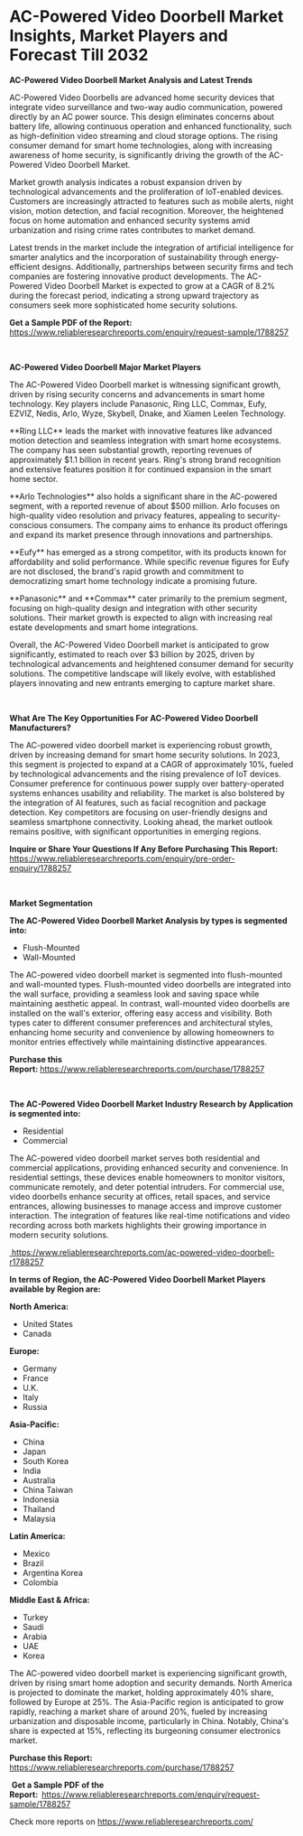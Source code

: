 <p><h1>AC-Powered Video Doorbell Market Insights, Market Players and Forecast Till 2032</h1></p><p><strong>AC-Powered Video Doorbell Market Analysis and Latest Trends</strong></p>
<p><p>AC-Powered Video Doorbells are advanced home security devices that integrate video surveillance and two-way audio communication, powered directly by an AC power source. This design eliminates concerns about battery life, allowing continuous operation and enhanced functionality, such as high-definition video streaming and cloud storage options. The rising consumer demand for smart home technologies, along with increasing awareness of home security, is significantly driving the growth of the AC-Powered Video Doorbell Market.</p><p>Market growth analysis indicates a robust expansion driven by technological advancements and the proliferation of IoT-enabled devices. Customers are increasingly attracted to features such as mobile alerts, night vision, motion detection, and facial recognition. Moreover, the heightened focus on home automation and enhanced security systems amid urbanization and rising crime rates contributes to market demand.</p><p>Latest trends in the market include the integration of artificial intelligence for smarter analytics and the incorporation of sustainability through energy-efficient designs. Additionally, partnerships between security firms and tech companies are fostering innovative product developments. The AC-Powered Video Doorbell Market is expected to grow at a CAGR of 8.2% during the forecast period, indicating a strong upward trajectory as consumers seek more sophisticated home security solutions.</p></p>
<p><strong>Get a Sample PDF of the Report:&nbsp;</strong> <a href="https://www.reliableresearchreports.com/enquiry/request-sample/1788257?utm_campaign=3581&utm_medium=2&utm_source=Github&utm_content=ia&utm_term=06042025&utm_id=ac-powered-video-doorbell">https://www.reliableresearchreports.com/enquiry/request-sample/1788257</a></p>
<p>&nbsp;</p>
<p><strong>AC-Powered Video Doorbell Major Market Players</strong></p>
<p><p>The AC-Powered Video Doorbell market is witnessing significant growth, driven by rising security concerns and advancements in smart home technology. Key players include Panasonic, Ring LLC, Commax, Eufy, EZVIZ, Nedis, Arlo, Wyze, Skybell, Dnake, and Xiamen Leelen Technology.</p><p>**Ring LLC** leads the market with innovative features like advanced motion detection and seamless integration with smart home ecosystems. The company has seen substantial growth, reporting revenues of approximately $1.1 billion in recent years. Ring's strong brand recognition and extensive features position it for continued expansion in the smart home sector.</p><p>**Arlo Technologies** also holds a significant share in the AC-powered segment, with a reported revenue of about $500 million. Arlo focuses on high-quality video resolution and privacy features, appealing to security-conscious consumers. The company aims to enhance its product offerings and expand its market presence through innovations and partnerships.</p><p>**Eufy** has emerged as a strong competitor, with its products known for affordability and solid performance. While specific revenue figures for Eufy are not disclosed, the brand's rapid growth and commitment to democratizing smart home technology indicate a promising future.</p><p>**Panasonic** and **Commax** cater primarily to the premium segment, focusing on high-quality design and integration with other security solutions. Their market growth is expected to align with increasing real estate developments and smart home integrations.</p><p>Overall, the AC-Powered Video Doorbell market is anticipated to grow significantly, estimated to reach over $3 billion by 2025, driven by technological advancements and heightened consumer demand for security solutions. The competitive landscape will likely evolve, with established players innovating and new entrants emerging to capture market share.</p></p>
<p>&nbsp;</p>
<p><strong>What Are The Key Opportunities For AC-Powered Video Doorbell Manufacturers?</strong></p>
<p><p>The AC-powered video doorbell market is experiencing robust growth, driven by increasing demand for smart home security solutions. In 2023, this segment is projected to expand at a CAGR of approximately 10%, fueled by technological advancements and the rising prevalence of IoT devices. Consumer preference for continuous power supply over battery-operated systems enhances usability and reliability. The market is also bolstered by the integration of AI features, such as facial recognition and package detection. Key competitors are focusing on user-friendly designs and seamless smartphone connectivity. Looking ahead, the market outlook remains positive, with significant opportunities in emerging regions.</p></p>
<p><strong>Inquire or Share Your Questions If Any Before Purchasing This Report:</strong> <a href="https://www.reliableresearchreports.com/enquiry/pre-order-enquiry/1788257?utm_campaign=3581&utm_medium=2&utm_source=Github&utm_content=ia&utm_term=06042025&utm_id=ac-powered-video-doorbell">https://www.reliableresearchreports.com/enquiry/pre-order-enquiry/1788257</a></p>
<p>&nbsp;</p>
<p><strong>Market Segmentation</strong></p>
<p><strong>The AC-Powered Video Doorbell Market Analysis by types is segmented into:</strong></p>
<p><ul><li>Flush-Mounted</li><li>Wall-Mounted</li></ul></p>
<p><p>The AC-powered video doorbell market is segmented into flush-mounted and wall-mounted types. Flush-mounted video doorbells are integrated into the wall surface, providing a seamless look and saving space while maintaining aesthetic appeal. In contrast, wall-mounted video doorbells are installed on the wall's exterior, offering easy access and visibility. Both types cater to different consumer preferences and architectural styles, enhancing home security and convenience by allowing homeowners to monitor entries effectively while maintaining distinctive appearances.</p></p>
<p><strong>Purchase this Report:&nbsp;</strong><a href="https://www.reliableresearchreports.com/purchase/1788257?utm_campaign=3581&utm_medium=2&utm_source=Github&utm_content=ia&utm_term=06042025&utm_id=ac-powered-video-doorbell">https://www.reliableresearchreports.com/purchase/1788257</a></p>
<p>&nbsp;</p>
<p><strong>The AC-Powered Video Doorbell Market Industry Research by Application is segmented into:</strong></p>
<p><ul><li>Residential</li><li>Commercial</li></ul></p>
<p><p>The AC-powered video doorbell market serves both residential and commercial applications, providing enhanced security and convenience. In residential settings, these devices enable homeowners to monitor visitors, communicate remotely, and deter potential intruders. For commercial use, video doorbells enhance security at offices, retail spaces, and service entrances, allowing businesses to manage access and improve customer interaction. The integration of features like real-time notifications and video recording across both markets highlights their growing importance in modern security solutions.</p></p>
<p><a href="https://www.reliableresearchreports.com/ac-powered-video-doorbell-r1788257?utm_campaign=3581&utm_medium=2&utm_source=Github&utm_content=ia&utm_term=06042025&utm_id=ac-powered-video-doorbell">&nbsp;https://www.reliableresearchreports.com/ac-powered-video-doorbell-r1788257</a></p>
<p><strong>In terms of Region, the AC-Powered Video Doorbell Market Players available by Region are:</strong></p>
<p>
    <p> <strong> North America: </strong>
        <ul>
            <li>United States</li>
            <li>Canada</li>
        </ul>
        </p> 
    <p> <strong> Europe: </strong>
        <ul>
            <li>Germany</li>
            <li>France</li>
            <li>U.K.</li>
            <li>Italy</li>
            <li>Russia</li>
        </ul>
        </p> 
    <p> <strong> Asia-Pacific: </strong>
        <ul>
            <li>China</li>
            <li>Japan</li>
            <li>South Korea</li>
            <li>India</li>
            <li>Australia</li>
            <li>China Taiwan</li>
            <li>Indonesia</li>
            <li>Thailand</li>
            <li>Malaysia</li>
        </ul>
        </p> 
    <p> <strong> Latin America: </strong>
        <ul>
            <li>Mexico</li>
            <li>Brazil</li>
            <li>Argentina Korea</li>
            <li>Colombia</li>
        </ul>
        </p> 
    <p> <strong> Middle East & Africa: </strong>
        <ul>
            <li>Turkey</li>
            <li>Saudi</li>
            <li>Arabia</li>
            <li>UAE</li>
            <li>Korea</li>
        </ul>
    </p>
    </p>
<p><p>The AC-powered video doorbell market is experiencing significant growth, driven by rising smart home adoption and security demands. North America is projected to dominate the market, holding approximately 40% share, followed by Europe at 25%. The Asia-Pacific region is anticipated to grow rapidly, reaching a market share of around 20%, fueled by increasing urbanization and disposable income, particularly in China. Notably, China's share is expected at 15%, reflecting its burgeoning consumer electronics market.</p></p>
<p><strong>Purchase this Report: </strong><a href="https://www.reliableresearchreports.com/purchase/1788257?utm_campaign=3581&utm_medium=2&utm_source=Github&utm_content=ia&utm_term=06042025&utm_id=ac-powered-video-doorbell">https://www.reliableresearchreports.com/purchase/1788257</a></p>
<p>&nbsp;<strong>Get a Sample PDF of the Report:&nbsp;&nbsp;</strong><a href="https://www.reliableresearchreports.com/enquiry/request-sample/1788257?utm_campaign=3581&utm_medium=2&utm_source=Github&utm_content=ia&utm_term=06042025&utm_id=ac-powered-video-doorbell">https://www.reliableresearchreports.com/enquiry/request-sample/1788257</a></p>
<p><strong></strong></p>
<p>Check more reports on <a href="https://www.reliableresearchreports.com/?utm_campaign=3581&utm_medium=2&utm_source=Github&utm_content=ia&utm_term=06042025&utm_id=ac-powered-video-doorbell">https://www.reliableresearchreports.com/</a></p>